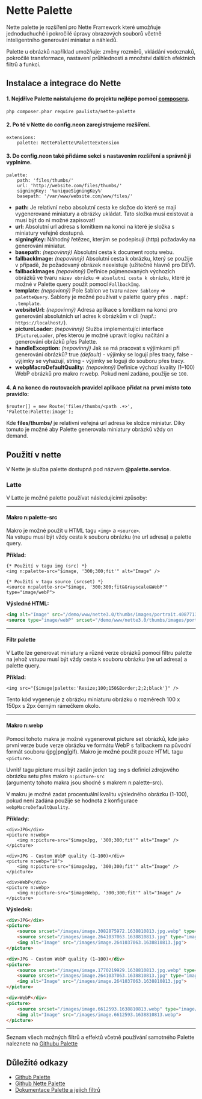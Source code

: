 # Nette Palette
Nette palette je rozšíření pro Nette Framework které umožňuje jednoduchuché i pokročilé úpravy obrazových souborů včetně inteligentního generování miniatur a náhledů.

Palette u obrázků například umožňuje: změny rozměrů, vkládání vodoznaků, pokročilé transformace, nastavení průhlednosti a množství dalších efektních filtrů a funkcí.

## Instalace a integrace do Nette
#### 1. Nejdříve Palette naistalujeme do projektu nejlépe pomocí [composeru](https://getcomposer.org/).

    php composer.phar require pavlista/nette-palette

#### 2. Po té v Nette do config.neon zaregistrujeme rozšíření.

    extensions:
        palette: NettePalette\PaletteExtension

#### 3. Do config.neon také přidáme sekci s nastavením rozšíření a správně ji vyplníme.

    palette:
        path: 'files/thumbs/'
        url: 'http://website.com/files/thumbs/'
        signingKey: '%uniqueSigningKey%'
        basepath: '/var/www/website.com/www/files/'        

- **path:** Je relativní nebo absolutní cesta ke složce do které se mají vygenerované miniatury a obrázky ukládat. Tato složka musí existovat a musí být do ní možné zapisovat!
- **url:** Absolutní url adresa s lomítkem na konci na které je složka s miniatury veřejně dostupná.
- **signingKey:** Náhodný řetězec, kterým se podepisují (http) požadavky na generování miniatur.
- **basepath:** *(nepovinný)* Absolutní cesta k document rootu webu.
- **fallbackImage:** *(nepovinný)* Absolutní cesta k obrázku, který se použije v případě, že požadovaný obrázek neexistuje (užitečné hlavně pro DEV).
- **fallbackImages** *(nepovinný)* Definice pojmenovaných výchozích obrázků ve tvaru `název obrázku` => `absolutní cesta k obrázku`, které je možné v Palette query použít pomocí `FallbackImg`.
- **template:** *(nepovinný)* Pole šablon ve tvaru `název šablony` => `paletteQuery`. Šablony je možné používat v palette query přes `.` např.: `.template`.
- **websiteUrl:** *(nepovinný)* Adresa aplikace s lomítkem na konci pro generování absolutních url adres k obrázkům v cli (např.: `https://localhost/`).
- **pictureLoader:** *(nepovinný)* Služba implementující interface `IPictureLoader`, přes kterou je možné upravit logiku načítání a generování obrázků přes Palette.
- **handleException:** *(nepovinný)* Jak se má pracovat s výjímkami při generování obrázků? true *(default)* - výjímky se logují přes tracy, false - výjímky se vyhazují, string - výjímky se logují do souboru přes tracy.
- **webpMacroDefaultQuality:** *(nepovinný)* Definice výchozí kvality (1–100) WebP obrázků pro makro n:webp. Pokud není zadáno, použije se `100`.

#### 4.  A na konec do routovacích pravidel aplikace přidat na první místo toto pravidlo:

    $router[] = new Route('files/thumbs/<path .+>', 'Palette:Palette:image');

Kde **files/thumbs/** je relativní veřejná url adresa ke složce miniatur.
Díky tomuto je možné aby Palette generovala miniatury obrázků vždy on demand.

## Použití v nette
V Nette je služba palette dostupná pod názvem **@palette.service**.

### Latte
V Latte je možné palette používat následujícími způsoby:
_________________

#### Makro n:palette-src
Makro je možné použít u HTML tagu `<img>` a `<source>`.  
Na vstupu musí být vždy cesta k souboru obrázku (ne url adresa) a palette query.

**Příklad:**
```latte
{* Použití v tagu img (src) *}
<img n:palette-src="$image, '300;300;fit'" alt="Image" />

{* Použití v tagu source (srcset) *}
<source n:palette-src="$image, '300;300;fit&Grayscale&WebP'" type="image/webP">
```

**Výsledné HTML:**
```html
<img alt="Image" src="/demo/www/nette3.0/thumbs/images/portrait.4087713685.1638810813.jpg">
<source type="image/webP" srcset="/demo/www/nette3.0/thumbs/images/portrait.2202428379.1638810813.jpg.webp">
```
_________________

#### Filtr palette
V Latte lze generovat miniatury a různé verze obrázků pomocí filtru palette 
na jehož vstupu musí být vždy cesta k souboru obrázku (ne url adresa) a palette query.

**Příklad:**
```latte
<img src="{$image|palette:'Resize;100;150&Border;2;2;black'}" />
```
Tento kód vygeneruje z obrázku miniaturu obrázku o rozměrech 100 x 150px s 2px černým rámečkem okolo.
_________________

#### Makro n:webp
Pomocí tohoto makra je možné vygenerovat picture set obrázků, kde jako první verze bude 
verze obrázku ve formátu WebP s fallbackem na původní formát souboru (jpg|png|gif).
Makro je možné použít pouze HTML tagu `<picture>`.  

Uvnitř tagu picture musí být zadán jeden tag `img` s definicí zdrojového obrázku setu
přes makro `n:picture-src`  
(argumenty tohoto makra jsou shodné s makrem n:palette-src).  

V makru je možné zadat procentuální kvalitu výsledného obrázku (1-100), 
pokud není zadána použije se hodnota z konfigurace `webpMacroDefaultQuality`.

**Příklady:**
```latte
<div>JPG</div>
<picture n:webp>
    <img n:picture-src="$imageJpg, '300;300;fit'" alt="Image" />
</picture>

<div>JPG - Custom WebP quality (1–100)</div>
<picture n:webp="10">
    <img n:picture-src="$imageJpg, '300;300;fit'" alt="Image" />
</picture>

<div>WebP</div>
<picture n:webp>
    <img n:picture-src="$imageWebp, '300;300;fit'" alt="Image" />
</picture>
```

**Výsledek:**
```html
<div>JPG</div>
<picture>
    <source srcset="/images/image.3082875972.1638810813.jpg.webp" type="image/webp">
    <source srcset="/images/image.2641037063.1638810813.jpg" type="image/jpeg">
    <img alt="Image" src="/images/image.2641037063.1638810813.jpg">
</picture>

<div>JPG - Custom WebP quality (1–100)</div>
<picture>
    <source srcset="/images/image.1770219929.1638810813.jpg.webp" type="image/webp">
    <source srcset="/images/image.2641037063.1638810813.jpg" type="image/jpeg">
    <img alt="Image" src="/images/image.2641037063.1638810813.jpg">
</picture>

<div>WebP</div>
<picture>
    <source srcset="/images/image.6612593.1638810813.webp" type="image/webp">
    <img alt="Image" src="/images/image.6612593.1638810813.webp">
</picture>
```
_________________
Seznam všech možných filtrů a effektů včetně používání samotného Palette naleznete na [Githubu Palette](https://github.com/MichaelPavlista/palette)

## Důležité odkazy
- [Github Palette](https://github.com/MichaelPavlista/palette)
- [Github Nette Palette](https://github.com/MichaelPavlista/nette-palette)
- [Dokumentace Palette a jejích filtrů](http://palette.pavlista.cz/)
